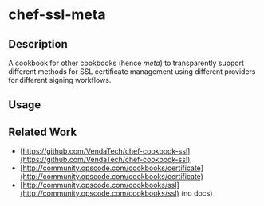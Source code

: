 # chef-ssl-meta

## Description

A cookbook for other cookbooks (hence *meta*) to transparently support different methods for SSL certificate management using different providers for different signing workflows.

## Usage


## Related Work

* [https://github.com/VendaTech/chef-cookbook-ssl](https://github.com/VendaTech/chef-cookbook-ssl)
* [http://community.opscode.com/cookbooks/certificate](http://community.opscode.com/cookbooks/certificate)
* [http://community.opscode.com/cookbooks/ssl](http://community.opscode.com/cookbooks/ssl) (no docs)
